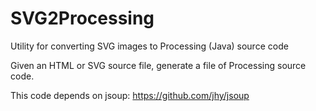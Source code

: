 # SVG2Processing
Utility for converting SVG images to Processing (Java) source code

Given an HTML or SVG source file, generate a file of Processing source code.

This code depends on jsoup: https://github.com/jhy/jsoup
